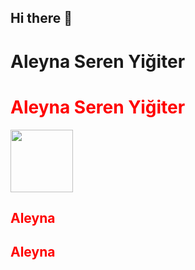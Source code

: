 ## Hi there 👋

<h1>Aleyna Seren Yiğiter</h1>
<h1 style="color:red">Aleyna Seren Yiğiter</h1>

<img height="100" src="https://149860134.v2.pressablecdn.com/wp-content/uploads/pythoned.png"/>

<h2 style="color:red">Aleyna</h2>
<h2 style="color:red">Aleyna</h2>

